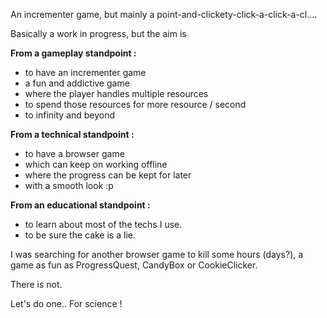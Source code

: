 An incrementer game, but mainly a point-and-clickety-click-a-click-a-cl....

Basically a work in progress, but the aim is

**From a gameplay standpoint :**
  * to have an incrementer game
  * a fun and addictive game
  * where the player handles multiple resources
  * to spend those resources for more resource / second
  * to infinity and beyond

**From a technical standpoint :**
  * to have a browser game
  * which can keep on working offline
  * where the progress can be kept for later
  * with a smooth look :p

**From an educational standpoint :**
  * to learn about most of the techs I use.
  * to be sure the cake is a lie.

I was searching for another browser game to kill some hours (days?), a game as fun as ProgressQuest, CandyBox or CookieClicker.

There is not.

Let's do one.. For science !
